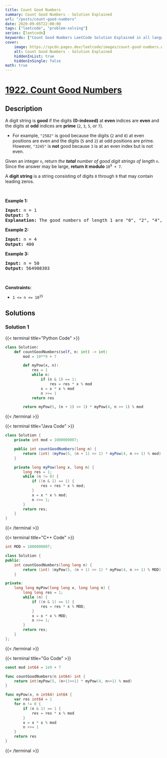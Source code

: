 ```yaml
---
title: Count Good Numbers
summary: Count Good Numbers - Solution Explained
url: "/posts/count-good-numbers"
date: 2020-09-05T22:00:00
tags: ["leetcode", "problem-solving"]
series: [leetcode]
keywords: ["Count Good Numbers LeetCode Solution Explained in all languages", "1922", "leetcode question 1922", "Count Good Numbers", "LeetCode", "leetcode solution in Python3 C++ Java Go PHP Ruby Swift TypeScript Rust C# JavaScript C", "GeeksforGeeks", "InterviewBit", "Coding Ninjas", "HackerRank", "HackerEarth", "CodeChef", "TopCoder", "AlgoExpert", "freeCodeCamp", "Codeforces", "GitHub", "AtCoder", "Samir Paul"]
cover:
    image: https://spcdn.pages.dev/leetcode/images/count-good-numbers.webp
    alt: Count Good Numbers - Solution Explained
    hiddenInList: true
    hiddenInSingle: false
math: true
---
```



# [1922. Count Good Numbers](https://leetcode.com/problems/count-good-numbers)


## Description

<p>A digit string is <strong>good</strong> if the digits <strong>(0-indexed)</strong> at <strong>even</strong> indices are <strong>even</strong> and the digits at <strong>odd</strong> indices are <strong>prime</strong> (<code>2</code>, <code>3</code>, <code>5</code>, or <code>7</code>).</p>

<ul>
	<li>For example, <code>&quot;2582&quot;</code> is good because the digits (<code>2</code> and <code>8</code>) at even positions are even and the digits (<code>5</code> and <code>2</code>) at odd positions are prime. However, <code>&quot;3245&quot;</code> is <strong>not</strong> good because <code>3</code> is at an even index but is not even.</li>
</ul>

<p>Given an integer <code>n</code>, return <em>the <strong>total</strong> number of good digit strings of length </em><code>n</code>. Since the answer may be large, <strong>return it modulo </strong><code>10<sup>9</sup> + 7</code>.</p>

<p>A <strong>digit string</strong> is a string consisting of digits <code>0</code> through <code>9</code> that may contain leading zeros.</p>

<p>&nbsp;</p>
<p><strong class="example">Example 1:</strong></p>

<pre>
<strong>Input:</strong> n = 1
<strong>Output:</strong> 5
<strong>Explanation:</strong> The good numbers of length 1 are &quot;0&quot;, &quot;2&quot;, &quot;4&quot;, &quot;6&quot;, &quot;8&quot;.
</pre>

<p><strong class="example">Example 2:</strong></p>

<pre>
<strong>Input:</strong> n = 4
<strong>Output:</strong> 400
</pre>

<p><strong class="example">Example 3:</strong></p>

<pre>
<strong>Input:</strong> n = 50
<strong>Output:</strong> 564908303
</pre>

<p>&nbsp;</p>
<p><strong>Constraints:</strong></p>

<ul>
	<li><code>1 &lt;= n &lt;= 10<sup>15</sup></code></li>
</ul>

## Solutions

### Solution 1

<!-- tabs:start -->

{{< terminal title="Python Code" >}}
```python
class Solution:
    def countGoodNumbers(self, n: int) -> int:
        mod = 10**9 + 7

        def myPow(x, n):
            res = 1
            while n:
                if (n & 1) == 1:
                    res = res * x % mod
                x = x * x % mod
                n >>= 1
            return res

        return myPow(5, (n + 1) >> 1) * myPow(4, n >> 1) % mod
```
{{< /terminal >}}

{{< terminal title="Java Code" >}}
```java
class Solution {
    private int mod = 1000000007;

    public int countGoodNumbers(long n) {
        return (int) (myPow(5, (n + 1) >> 1) * myPow(4, n >> 1) % mod);
    }

    private long myPow(long x, long n) {
        long res = 1;
        while (n != 0) {
            if ((n & 1) == 1) {
                res = res * x % mod;
            }
            x = x * x % mod;
            n >>= 1;
        }
        return res;
    }
}
```
{{< /terminal >}}

{{< terminal title="C++ Code" >}}
```cpp
int MOD = 1000000007;

class Solution {
public:
    int countGoodNumbers(long long n) {
        return (int) (myPow(5, (n + 1) >> 1) * myPow(4, n >> 1) % MOD);
    }

private:
    long long myPow(long long x, long long n) {
        long long res = 1;
        while (n) {
            if ((n & 1) == 1) {
                res = res * x % MOD;
            }
            x = x * x % MOD;
            n >>= 1;
        }
        return res;
    }
};
```
{{< /terminal >}}

{{< terminal title="Go Code" >}}
```go
const mod int64 = 1e9 + 7

func countGoodNumbers(n int64) int {
	return int(myPow(5, (n+1)>>1) * myPow(4, n>>1) % mod)
}

func myPow(x, n int64) int64 {
	var res int64 = 1
	for n != 0 {
		if (n & 1) == 1 {
			res = res * x % mod
		}
		x = x * x % mod
		n >>= 1
	}
	return res
}
```
{{< /terminal >}}

<!-- tabs:end -->

<!-- end -->
